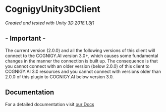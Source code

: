 # CognigyUnity3DClient

*Created and tested with Unity 3D 2018.1.3f1*

  ## - Important -
The current version (2.0.0) and all the following versions of this client will connect to the COGNIGY.AI version 3.0+, which causes some fundamental changes in the manner the connection is built up. The consequence is that you cannot connect with an older version (below 2.0.0) of this client to COGNIGY.AI 3.0 resources and you cannot connect with versions older than 2.0.0 of this plugin to COGNIGY.AI below version 3.0.

## Documentation
For a detailed documentation visit [our Docs](https://docs.cognigy.com/docs/integrate-the-unity-3d-client)